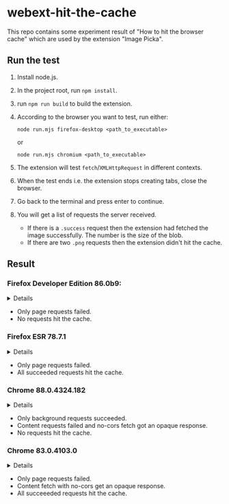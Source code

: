 webext-hit-the-cache
====================

This repo contains some experiment result of "How to hit the browser cache" which are used by the extension "Image Picka".

Run the test
------------

1. Install node.js.
2. In the project root, run `npm install`.
3. run `npm run build` to build the extension.
4. According to the browser you want to test, run either:
   ```
   node run.mjs firefox-desktop <path_to_executable>
   ```
   or 
   ```
   node run.mjs chromium <path_to_executable>
   ```
5. The extension will test `fetch`/`XMLHttpRequest` in different contexts.
6. When the test ends i.e. the extension stops creating tabs, close the browser.
7. Go back to the terminal and press enter to continue.
8. You will get a list of requests the server received.

   * If there is a `.success` request then the extension had fetched the image successfully. The number is the size of the blob.
   * If there are two `.png` requests then the extension didn't hit the cache.

Result
-------

### Firefox Developer Edition 86.0b9:

<details>

```
GET /backgroundFetch/test.html
GET /backgroundFetch/test.png
GET /favicon.ico
GET /backgroundFetch/test.png
GET /backgroundFetch/test.success/564
GET /backgroundFetchNoCors/test.html
GET /backgroundFetchNoCors/test.png
GET /favicon.ico
GET /backgroundFetchNoCors/test.png
GET /backgroundFetchNoCors/test.success/564
GET /backgroundXHR/test.html
GET /backgroundXHR/test.png
GET /favicon.ico
GET /backgroundXHR/test.png
GET /backgroundXHR/test.success/564
GET /contentFetch/test.html
GET /contentFetch/test.png
GET /favicon.ico
GET /contentFetch/test.png
GET /contentFetch/test.success/564
GET /contentFetchNoCors/test.html
GET /contentFetchNoCors/test.png
GET /favicon.ico
GET /contentFetchNoCors/test.png
GET /contentFetchNoCors/test.success/564
GET /contentXHR/test.html
GET /contentXHR/test.png
GET /favicon.ico
GET /contentXHR/test.png
GET /contentXHR/test.success/564
GET /pageFetch/test.html
GET /pageFetch/test.png
GET /favicon.ico
GET /pageFetch/test.png
GET /pageFetchNoCors/test.html
GET /pageFetchNoCors/test.png
GET /favicon.ico
GET /pageFetchNoCors/test.png
GET /pageFetchNoCors/test.success/0
GET /pageXHR/test.html
GET /pageXHR/test.png
GET /favicon.ico
GET /pageXHR/test.png
```
</details>

* Only page requests failed.
* No requests hit the cache.

### Firefox ESR 78.7.1

<details>

```
GET /backgroundFetch/test.html
GET /backgroundFetch/test.png
GET /favicon.icon
GET /backgroundFetch/test.success/564
GET /backgroundFetchNoCors/test.html
GET /backgroundFetchNoCors/test.png
GET /favicon.ico
GET /backgroundFetchNoCors/test.success/564
GET /backgroundXHR/test.html
GET /backgroundXHR/test.png
GET /favicon.ico
GET /backgroundXHR/test.success/564
GET /contentFetch/test.html
GET /contentFetch/test.png
GET /favicon.ico
GET /contentFetch/test.success/564
GET /contentFetchNoCors/test.html
GET /contentFetchNoCors/test.png
GET /favicon.ico
GET /contentFetchNoCors/test.success/564
GET /contentXHR/test.html
GET /contentXHR/test.png
GET /favicon.ico
GET /contentXHR/test.success/564
GET /pageFetch/test.html
GET /pageFetch/test.png
GET /favicon.ico
GET /pageFetch/test.png
GET /pageFetchNoCors/test.html
GET /pageFetchNoCors/test.png
GET /favicon.ico
GET /pageFetchNoCors/test.png
GET /pageFetchNoCors/test.success/0
GET /pageXHR/test.html
GET /pageXHR/test.png
GET /pageXHR/test.png
GET /favicon.ico
```
</details>

* Only page requests failed.
* All succeeded requests hit the cache.

### Chrome 88.0.4324.182

<details>

```
GET /backgroundFetch/test.html
GET /backgroundFetch/test.png
GET /favicon.ico
GET /backgroundFetch/test.png
GET /backgroundFetch/test.success/564
GET /backgroundFetchNoCors/test.html
GET /backgroundFetchNoCors/test.png
GET /backgroundFetchNoCors/test.png
GET /backgroundFetchNoCors/test.success/564
GET /backgroundXHR/test.html
GET /backgroundXHR/test.png
GET /backgroundXHR/test.png
GET /backgroundXHR/test.success/564
GET /contentFetch/test.html
GET /contentFetch/test.png
GET /contentFetchNoCors/test.html
GET /contentFetchNoCors/test.png
GET /contentFetchNoCors/test.success/0
GET /contentXHR/test.html
GET /contentXHR/test.png
GET /pageFetch/test.html
GET /pageFetch/test.png
GET /pageFetchNoCors/test.html
GET /pageFetchNoCors/test.png
GET /pageXHR/test.html
GET /pageXHR/test.png
```
</details>

* Only background requests succeeded.
* Content requests failed and no-cors fetch got an opaque response.
* No requests hit the cache.

### Chrome 83.0.4103.0

<details>

```
GET /backgroundFetch/test.html
GET /backgroundFetch/test.png
GET /favicon.ico
GET /backgroundFetch/test.success/564
GET /backgroundFetchNoCors/test.html
GET /backgroundFetchNoCors/test.png
GET /backgroundFetchNoCors/test.success/564
GET /backgroundXHR/test.html
GET /backgroundXHR/test.png
GET /backgroundXHR/test.success/564
GET /contentFetch/test.html
GET /contentFetch/test.png
GET /contentFetch/test.success/564
GET /contentFetchNoCors/test.html
GET /contentFetchNoCors/test.png
GET /contentFetchNoCors/test.success/0
GET /contentXHR/test.html
GET /contentXHR/test.png
GET /contentXHR/test.success/564
GET /pageFetch/test.html
GET /pageFetch/test.png
GET /pageFetchNoCors/test.html
GET /pageFetchNoCors/test.png
GET /pageXHR/test.html
GET /pageXHR/test.png
```
</details>

* Only page requests failed.
* Content fetch with no-cors get an opaque response.
* All succeeeded requests hit the cache.
